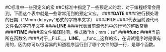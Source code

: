 #C标准中一些预定义的宏
##C标准中指定了一些预定义的宏，对于编程经常会用到。下面这个表中就是一些常常用到的预定义宏。
####__DATE__
####进行预处理的日期（“Mmm dd yyyy”形式的字符串文字）
####__FILE__
####代表当前源代码文件名的字符串文字
####__LINE__
####代表当前源代码中的行号的整数常量
####__TIME__
####源文件编译时间，格式微“hh：mm：ss”
####__func__
####当前所在函数名
####对于__FILE__，__LINE__，__func__这样的宏，在调试程序时是很有用的，因为你可以很容易的知道程序运行到了哪个文件的那一行，是哪个函数。